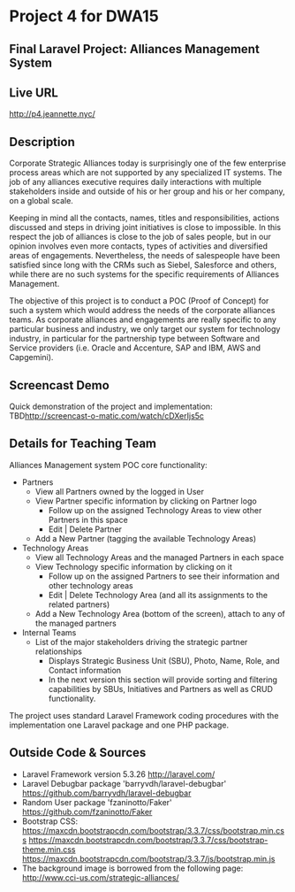 # Project 4 for DWA15
## Final Laravel Project: Alliances Management System

## Live URL
<http://p4.jeannette.nyc/>

## Description
Corporate Strategic Alliances today is surprisingly one of the few enterprise process areas which are not supported by any specialized IT systems. The job of any alliances executive requires daily interactions with multiple stakeholders inside and outside of his or her group and his or her company, on a global scale.

Keeping in mind all the contacts, names, titles and responsibilities, actions discussed and steps in driving joint initiatives is close to impossible. In this respect the job of alliances is close to the job of sales people, but in our opinion involves even more contacts, types of activities and diversified areas of engagements. Nevertheless, the needs of salespeople have been satisfied since long with the CRMs such as Siebel, Salesforce and others, while there are no such systems for the specific requirements of Alliances Management.

The objective of this project is to conduct a POC (Proof of Concept) for such a system which would address the needs of the corporate alliances teams. As corporate alliances and engagements are really specific to any particular business and industry, we only target our system for technology industry, in particular for the partnership type between Software and Service providers (i.e. Oracle and Accenture, SAP and IBM, AWS and Capgemini).

## Screencast Demo
Quick demonstration of the project and implementation:
TBD<http://screencast-o-matic.com/watch/cDXerIjs5c>

## Details for Teaching Team
Alliances Management system POC core functionality:
- Partners
  - View all Partners owned by the logged in User
  - View Partner specific information by clicking on Partner logo
    - Follow up on the assigned Technology Areas to view other Partners in this space
    - Edit | Delete Partner
  - Add a New Partner (tagging the available Technology Areas)
- Technology Areas
  - View all Technology Areas and the managed Partners in each space
  - View Technology specific information by clicking on it
    - Follow up on the assigned Partners to see their information and other technology areas
    - Edit | Delete Technology Area (and all its assignments to the related partners)
  - Add a New Technology Area (bottom of the screen), attach to any of the managed partners
- Internal Teams
  - List of the major stakeholders driving the strategic partner relationships
    - Displays Strategic Business Unit (SBU), Photo, Name, Role, and Contact information
    - In the next version this section will provide sorting and filtering capabilities by SBUs, Initiatives and Partners as well as CRUD functionality.

The project uses standard Laravel Framework coding procedures with the implementation one Laravel package and one PHP package.

## Outside Code & Sources
- Laravel Framework version 5.3.26
<http://laravel.com/>
- Laravel Debugbar package 'barryvdh/laravel-debugbar'
<https://github.com/barryvdh/laravel-debugbar>
- Random User package 'fzaninotto/Faker'
<https://github.com/fzaninotto/Faker>
- Bootstrap CSS:
<https://maxcdn.bootstrapcdn.com/bootstrap/3.3.7/css/bootstrap.min.css>
<https://maxcdn.bootstrapcdn.com/bootstrap/3.3.7/css/bootstrap-theme.min.css>
<https://maxcdn.bootstrapcdn.com/bootstrap/3.3.7/js/bootstrap.min.js>
- The background image is borrowed from the following page:
<http://www.cci-us.com/strategic-alliances/>
